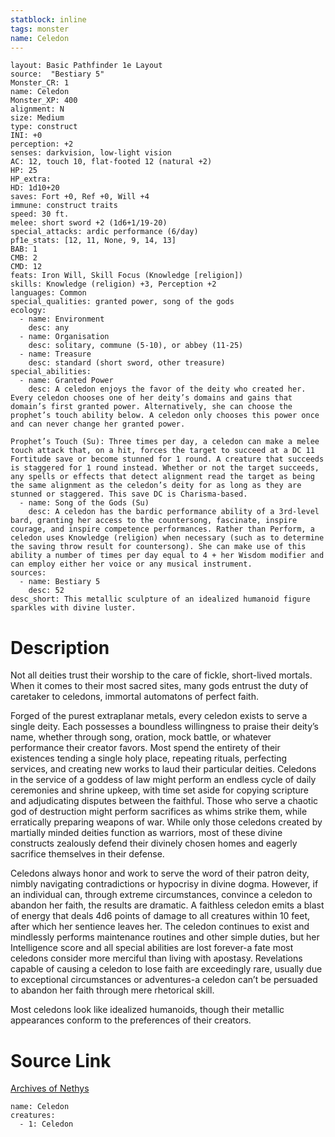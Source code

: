 ```yaml
---
statblock: inline
tags: monster
name: Celedon
---
```

```statblock
layout: Basic Pathfinder 1e Layout
source:  "Bestiary 5"
Monster_CR: 1
name: Celedon
Monster_XP: 400
alignment: N
size: Medium
type: construct
INI: +0
perception: +2
senses: darkvision, low-light vision
AC: 12, touch 10, flat-footed 12 (natural +2)
HP: 25
HP_extra: 
HD: 1d10+20
saves: Fort +0, Ref +0, Will +4
immune: construct traits
speed: 30 ft.
melee: short sword +2 (1d6+1/19-20)
special_attacks: ardic performance (6/day)
pf1e_stats: [12, 11, None, 9, 14, 13]
BAB: 1
CMB: 2
CMD: 12
feats: Iron Will, Skill Focus (Knowledge [religion])
skills: Knowledge (religion) +3, Perception +2
languages: Common
special_qualities: granted power, song of the gods
ecology:
  - name: Environment
    desc: any
  - name: Organisation
    desc: solitary, commune (5-10), or abbey (11-25)
  - name: Treasure
    desc: standard (short sword, other treasure)
special_abilities:
  - name: Granted Power
    desc: A celedon enjoys the favor of the deity who created her. Every celedon chooses one of her deity’s domains and gains that domain’s first granted power. Alternatively, she can choose the prophet’s touch ability below. A celedon only chooses this power once and can never change her granted power.

Prophet’s Touch (Su): Three times per day, a celedon can make a melee touch attack that, on a hit, forces the target to succeed at a DC 11 Fortitude save or become stunned for 1 round. A creature that succeeds is staggered for 1 round instead. Whether or not the target succeeds, any spells or effects that detect alignment read the target as being the same alignment as the celedon’s deity for as long as they are stunned or staggered. This save DC is Charisma-based.
  - name: Song of the Gods (Su)
    desc: A celedon has the bardic performance ability of a 3rd-level bard, granting her access to the countersong, fascinate, inspire courage, and inspire competence performances. Rather than Perform, a celedon uses Knowledge (religion) when necessary (such as to determine the saving throw result for countersong). She can make use of this ability a number of times per day equal to 4 + her Wisdom modifier and can employ either her voice or any musical instrument.
sources:
  - name: Bestiary 5
    desc: 52
desc_short: This metallic sculpture of an idealized humanoid figure sparkles with divine luster.
```
# Description
Not all deities trust their worship to the care of fickle, short-lived mortals. When it comes to their most sacred sites, many gods entrust the duty of caretaker to celedons, immortal automatons of perfect faith.

Forged of the purest extraplanar metals, every celedon exists to serve a single deity. Each possesses a boundless willingness to praise their deity’s name, whether through song, oration, mock battle, or whatever performance their creator favors. Most spend the entirety of their existences tending a single holy place, repeating rituals, perfecting services, and creating new works to laud their particular deities. Celedons in the service of a goddess of law might perform an endless cycle of daily ceremonies and shrine upkeep, with time set aside for copying scripture and adjudicating disputes between the faithful. Those who serve a chaotic god of destruction might perform sacrifices as whims strike them, while erratically preparing weapons of war. While only those celedons created by martially minded deities function as warriors, most of these divine constructs zealously defend their divinely chosen homes and eagerly sacrifice themselves in their defense.

Celedons always honor and work to serve the word of their patron deity, nimbly navigating contradictions or hypocrisy in divine dogma. However, if an individual can, through extreme circumstances, convince a celedon to abandon her faith, the results are dramatic. A faithless celedon emits a blast of energy that deals 4d6 points of damage to all creatures within 10 feet, after which her sentience leaves her. The celedon continues to exist and mindlessly performs maintenance routines and other simple duties, but her Intelligence score and all special abilities are lost forever-a fate most celedons consider more merciful than living with apostasy. Revelations capable of causing a celedon to lose faith are exceedingly rare, usually due to exceptional circumstances or adventures-a celedon can’t be persuaded to abandon her faith through mere rhetorical skill.

Most celedons look like idealized humanoids, though their metallic appearances conform to the preferences of their creators.
# Source Link
[Archives of Nethys](https://aonprd.com/MonsterDisplay.aspx?ItemName=Celedon)
```encounter-table
name: Celedon
creatures:
  - 1: Celedon
```
